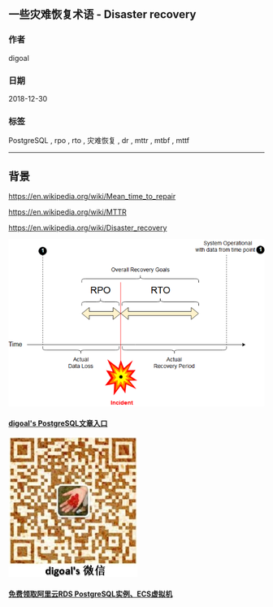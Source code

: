## 一些灾难恢复术语 - Disaster recovery
                                                                         
### 作者                                                                         
digoal                                                                         
                                                                         
### 日期                                                                         
2018-12-30                                                                      
                                                                         
### 标签                                                                         
PostgreSQL , rpo , rto , 灾难恢复 , dr , mttr , mtbf , mttf 
                                                                         
----                                                                         
                                                                         
## 背景       
https://en.wikipedia.org/wiki/Mean_time_to_repair  
  
https://en.wikipedia.org/wiki/MTTR   
  
https://en.wikipedia.org/wiki/Disaster_recovery  
  
![pic](20181230_01_pic_001.png)  
  
  
  
  
  
  
  
  
  
  
  
  
#### [digoal's PostgreSQL文章入口](https://github.com/digoal/blog/blob/master/README.md "22709685feb7cab07d30f30387f0a9ae")
  
  
![digoal's weixin](../pic/digoal_weixin.jpg "f7ad92eeba24523fd47a6e1a0e691b59")
  
  
  
  
  
  
  
  
#### [免费领取阿里云RDS PostgreSQL实例、ECS虚拟机](https://www.aliyun.com/database/postgresqlactivity "57258f76c37864c6e6d23383d05714ea")
  
